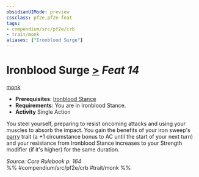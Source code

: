 ```yaml
---
obsidianUIMode: preview
cssclass: pf2e,pf2e-feat
tags:
- compendium/src/pf2e/crb
- trait/monk
aliases: ["Ironblood Surge"]
---
```

# Ironblood Surge  [>](../../Rules/core-rulebook/chapter-9-playing-the-game.md#Actions "Single Action") *Feat 14*  
[monk](../../Rules/traits/monk.md)  

- **Prerequisites**: [Ironblood Stance](ironblood-stance.md)
- **Requirements**: You are in Ironblood Stance.
- **Activity** Single Action

You steel yourself, preparing to resist oncoming attacks and using your muscles to absorb the impact. You gain the benefits of your iron sweep's [parry](../../Rules/traits/parry.md) trait (a +1 circumstance bonus to AC until the start of your next turn) and your resistance from Ironblood Stance increases to your Strength modifier (if it's higher) for the same duration.

*Source: Core Rulebook p. 164*  
%% #compendium/src/pf2e/crb #trait/monk %%